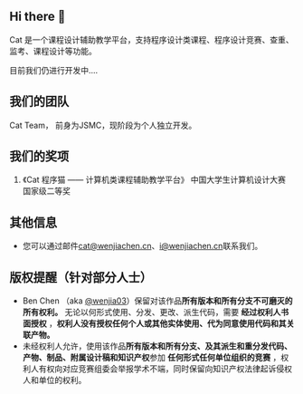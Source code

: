 ## Hi there 👋

Cat 是一个课程设计辅助教学平台，支持程序设计类课程、程序设计竞赛、查重、监考、课程设计等功能。

目前我们仍进行开发中....
## 我们的团队

Cat Team， 前身为JSMC，现阶段为个人独立开发。

## 我们的奖项

1. 《Cat 程序猫 —— 计算机类课程辅助教学平台》 中国大学生计算机设计大赛 国家级二等奖

## 其他信息

- 您可以通过邮件[cat@wenjiachen.cn](mailto:cat@wenjiachen.cn)、[i@wenjiachen.cn](mailto:i@wenjiachen.cn)联系我们。

## 版权提醒（针对部分人士）

- Ben Chen （aka [@wenjia03](https://github.com/wenjia03)）保留对该作品**所有版本和所有分支不可磨灭的所有权利。** 无论以何形式使用、分发、更改、派生代码，需要 **经过权利人书面授权** ，**权利人没有授权任何个人或其他实体使用、代为同意使用代码和其关联产物。**
- 未经权利人允许，使用该作品**所有版本和所有分支、及其派生和重分发代码、产物、制品、附属设计稿和知识产权**参加 **任何形式任何单位组织的竞赛** ，权利人有权向对应竞赛组委会举报学术不端，同时保留向知识产权法律起诉侵权人和单位的权利。
